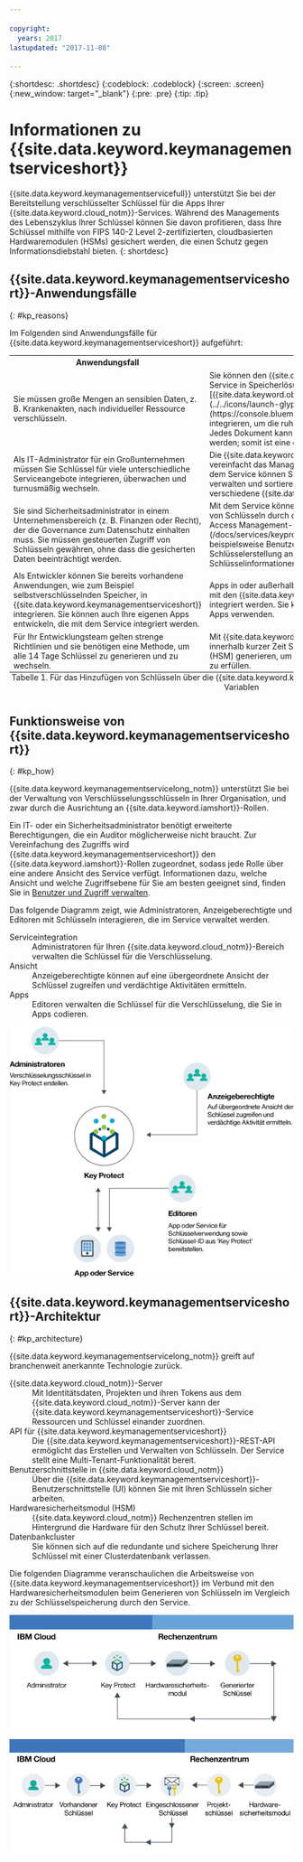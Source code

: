 ```yaml
---

copyright:
  years: 2017
lastupdated: "2017-11-08"

---
```


{:shortdesc: .shortdesc}
{:codeblock: .codeblock}
{:screen: .screen}
{:new_window: target="_blank"}
{:pre: .pre}
{:tip: .tip}

# Informationen zu {{site.data.keyword.keymanagementserviceshort}}

{{site.data.keyword.keymanagementservicefull}} unterstützt Sie bei der Bereitstellung verschlüsselter Schlüssel für die Apps Ihrer {{site.data.keyword.cloud_notm}}-Services. Während des Managements des Lebenszyklus Ihrer Schlüssel können Sie davon profitieren, dass Ihre Schlüssel mithilfe von FIPS 140-2 Level 2-zertifizierten, cloudbasierten Hardwaremodulen (HSMs) gesichert werden, die einen Schutz gegen Informationsdiebstahl bieten.
{: shortdesc}

## {{site.data.keyword.keymanagementserviceshort}}-Anwendungsfälle
{: #kp_reasons}

Im Folgenden sind Anwendungsfälle für {{site.data.keyword.keymanagementserviceshort}} aufgeführt:

<table>
  <tr>
    <th>Anwendungsfall</th>
    <th>Lösung</th>
  </tr>
  <tr>
    <td>Sie müssen große Mengen an sensiblen Daten, z. B. Krankenakten, nach individueller Ressource verschlüsseln.</td>
    <td>Sie können den {{site.data.keyword.keymanagementserviceshort}}-Service in Speicherlösungen wie z. B. [{{site.data.keyword.objectstorageshort}} ![Symbol für externen Link](../../icons/launch-glyph.svg "Symbol für externen Link")](https://console.bluemix.net/docs/services/ObjectStorage/index.html) integrieren, um die ruhenden Daten in der Cloud zu verschlüsseln. Jedes Dokument kann durch einen anderen Schlüssel geschützt werden; somit ist eine differenzierte Steuerung Ihrer Daten möglich.</td>
  </tr>
  <tr>
    <td>Als IT-Administrator für ein Großunternehmen müssen Sie Schlüssel für viele unterschiedliche Serviceangebote integrieren, überwachen und turnusmäßig wechseln.</td>
    <td>Die {{site.data.keyword.keymanagementserviceshort}}-Schnittstelle vereinfacht das Management mehrerer Verschlüsselungsservices. Mit dem Service können Sie Schlüssel an einer zentralen Position verwalten und sortieren oder Schlüssel nach Projekt trennen und in verschiedene {{site.data.keyword.cloud_notm}}-Bereiche aufnehmen.</td>
  </tr>
  <tr>
    <td>Sie sind Sicherheitsadministrator in einem Unternehmensbereich (z. B. Finanzen oder Recht), der die Governance zum Datenschutz einhalten muss. Sie müssen gesteuerten Zugriff von Schlüsseln gewähren, ohne dass die gesicherten Daten beeinträchtigt werden.</td>
    <td>Mit dem Service können Sie den Benutzerzugriff zum Management von Schlüsseln durch das [Zuweisen unterschiedlicher Identity and Access Management-Rollen steuern](/docs/services/keyprotect_manage_access.html#roles). Sie können beispielsweise Benutzern Lesezugriff erteilen, die Informationen zur Schlüsselerstellung anzeigen müssen, ohne die Schlüsselinformationen anzuzeigen.</td>
  <tr>
    <td>Als Entwickler können Sie bereits vorhandene Anwendungen, wie zum Beispiel selbstverschlüsselnden Speicher, in {{site.data.keyword.keymanagementserviceshort}} integrieren. Sie können auch Ihre eigenen Apps entwickeln, die mit dem Service integriert werden.</td>
    <td>Apps in oder außerhalb von {{site.data.keyword.cloud_notm}} können mit den {{site.data.keyword.keymanagementserviceshort}}-APIs integriert werden. Sie können eigene vorhandene Schlüssel für Ihre Apps verwenden. </td>
  </tr>
  <tr>
    <td>Für Ihr Entwicklungsteam gelten strenge Richtlinien und sie benötigen eine Methode, um alle 14 Tage Schlüssel zu generieren und zu wechseln.</td>
    <td>Mit {{site.data.keyword.keymanagementserviceshort}} können Sie innerhalb kurzer Zeit Schlüssel über ein Hardwaresicherheitsmodul (HSM) generieren, um die geltenden Sicherheitsvorgaben zeitgerecht zu erfüllen.</td>
  </tr>
  <caption style="caption-side:bottom;">Tabelle 1. Für das Hinzufügen von Schlüsseln über die {{site.data.keyword.keymanagementserviceshort}}-API erforderliche Variablen</caption>
</table>

## Funktionsweise von {{site.data.keyword.keymanagementserviceshort}}
{: #kp_how}

{{site.data.keyword.keymanagementservicelong_notm}} unterstützt Sie bei der Verwaltung von Verschlüsselungsschlüsseln in Ihrer Organisation, und zwar durch die Ausrichtung an {{site.data.keyword.iamshort}}-Rollen.

Ein IT- oder ein Sicherheitsadministrator benötigt erweiterte Berechtigungen, die ein Auditor möglicherweise nicht braucht. Zur Vereinfachung des Zugriffs wird {{site.data.keyword.keymanagementserviceshort}} den {{site.data.keyword.iamshort}}-Rollen zugeordnet, sodass jede Rolle über eine andere Ansicht des Service verfügt. Informationen dazu, welche Ansicht und welche Zugriffsebene für Sie am besten geeignet sind, finden Sie in [Benutzer und Zugriff verwalten](/docs/services/keymgmt/keyprotect_manage_access.html#roles).

Das folgende Diagramm zeigt, wie Administratoren, Anzeigeberechtigte und Editoren mit Schlüsseln interagieren, die im Service verwaltet werden.

<dl>
  <dt>Serviceintegration</dt>
    <dd>Administratoren für Ihren {{site.data.keyword.cloud_notm}}-Bereich verwalten die Schlüssel für die Verschlüsselung.</dd>
  <dt>Ansicht</dt>
    <dd>Anzeigeberechtigte können auf eine übergeordnete Ansicht der Schlüssel zugreifen und verdächtige Aktivitäten ermitteln.</dd>
  <dt>Apps</dt>
    <dd>Editoren verwalten die Schlüssel für die Verschlüsselung, die Sie in Apps codieren.</dd>
</dl>

![Das Diagramm zeigt dieselben Komponenten, die auch in der vorhergehenden Definitionsliste beschrieben sind.](images/keys-use-cases.png)

## {{site.data.keyword.keymanagementserviceshort}}-Architektur
{: #kp_architecture}

{{site.data.keyword.keymanagementservicelong_notm}} greift auf branchenweit anerkannte Technologie zurück.

<dl>
  <dt>{{site.data.keyword.cloud_notm}}-Server</dt>
    <dd>Mit Identitätsdaten, Projekten und ihren Tokens aus dem {{site.data.keyword.cloud_notm}}-Server kann der {{site.data.keyword.keymanagementserviceshort}}-Service Ressourcen und Schlüssel einander zuordnen.</dd>
  <dt>API für {{site.data.keyword.keymanagementserviceshort}}</dt>
    <dd>Die {{site.data.keyword.keymanagementserviceshort}}-REST-API ermöglicht das Erstellen und Verwalten von Schlüsseln. Der Service stellt eine Multi-Tenant-Funktionalität bereit.</dd>
  <dt>Benutzerschnittstelle in {{site.data.keyword.cloud_notm}}</dt>
    <dd>Über die {{site.data.keyword.keymanagementserviceshort}}-Benutzerschnittstelle (UI) können Sie mit Ihren Schlüsseln sicher arbeiten.</dd>
  <dt>Hardwaresicherheitsmodul (HSM)</dt>
    <dd>{{site.data.keyword.cloud_notm}} Rechenzentren stellen im Hintergrund die Hardware für den Schutz Ihrer Schlüssel bereit.</dd>
  <dt>Datenbankcluster</dt>
    <dd>Sie können sich auf die redundante und sichere Speicherung Ihrer Schlüssel mit einer Clusterdatenbank verlassen.</dd>
</dl>

Die folgenden Diagramme veranschaulichen die Arbeitsweise von {{site.data.keyword.keymanagementserviceshort}} im Verbund mit den Hardwaresicherheitsmodulen beim Generieren von Schlüsseln im Vergleich zu der Schlüsselspeicherung durch den Service.

![Das Diagramm zeigt die Generierung von Schlüsseln.](images/generated-key.png)

![Das Diagramm zeigt, wie vorhandene Schlüssel gespeichert werden.](images/stored-key.png)
